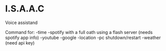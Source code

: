 # I.S.A.A.C
Voice assistand

Command for:
  -time
  -spotify with a full oath using a flash server (needs spotify app info)
  -youtube
  -google
  -location
  -pc shutdown/restart
  -weather (need api key)
